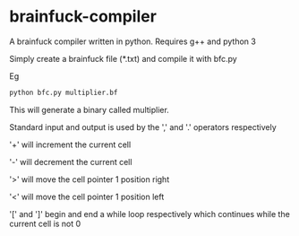 # brainfuck-compiler
A brainfuck compiler written in python. Requires g++ and python 3

Simply create a brainfuck file (*.txt) and compile it with bfc.py

Eg

```bash
python bfc.py multiplier.bf
```

This will generate a binary called multiplier.

Standard input and output is used by the ',' and '.' operators respectively

'+' will increment the current cell

'-' will decrement the current cell

'>' will move the cell pointer 1 position right

'<' will move the cell pointer 1 position left

'[' and ']' begin and end a while loop respectively which continues while the current cell is not 0
